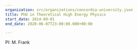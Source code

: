 ```yaml
---
organization: src/organizations/concordia-university.json
title: PhD in Theoretical High Energy Physics
start_date: 2014-09-01
end_date: 2020-06-07T23:00:00.000+00:00

---
```

PI: M. Frank